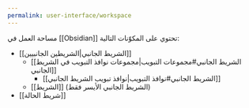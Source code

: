 ```yaml
---
permalink: user-interface/workspace
---
```


مساحة العمل في [[Obsidian]] تحتوي على المكوّنات التالية:

- [[الشريط الجانبي|الشريطين الجانبيين]]
  - [[الشريط الجانبي#مجموعات التبويب|مجموعات نوافذ التبويب في الشريط الجانبي]]
    - [[الشريط الجانبي#نوافذ التبويب|نوافذ تبويب الشريط الجانبي]]
  - [[الشريط]] (الشريط الجانبي الأيسر فقط)
- [[شريط الحالة]]
